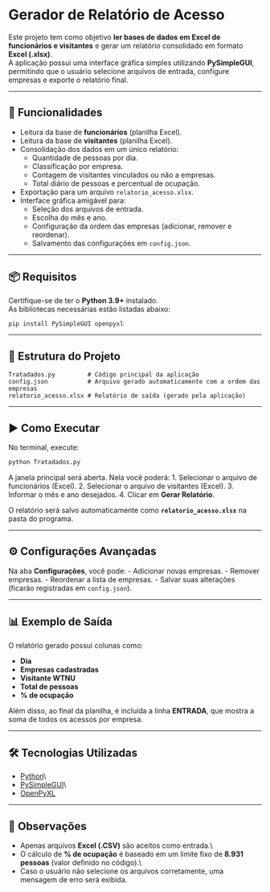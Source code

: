 # Gerador de Relatório de Acesso

Este projeto tem como objetivo **ler bases de dados em Excel de
funcionários e visitantes** e gerar um relatório consolidado em formato
**Excel (.xlsx)**.\
A aplicação possui uma interface gráfica simples utilizando
**PySimpleGUI**, permitindo que o usuário selecione arquivos de entrada,
configure empresas e exporte o relatório final.

------------------------------------------------------------------------

## 🚀 Funcionalidades

-   Leitura da base de **funcionários** (planilha Excel).
-   Leitura da base de **visitantes** (planilha Excel).
-   Consolidação dos dados em um único relatório:
    -   Quantidade de pessoas por dia.
    -   Classificação por empresa.
    -   Contagem de visitantes vinculados ou não a empresas.
    -   Total diário de pessoas e percentual de ocupação.
-   Exportação para um arquivo `relatorio_acesso.xlsx`.
-   Interface gráfica amigável para:
    -   Seleção dos arquivos de entrada.
    -   Escolha do mês e ano.
    -   Configuração da ordem das empresas (adicionar, remover e
        reordenar).
    -   Salvamento das configurações em `config.json`.

------------------------------------------------------------------------

## 📦 Requisitos

Certifique-se de ter o **Python 3.9+** instalado.\
As bibliotecas necessárias estão listadas abaixo:

``` bash
pip install PySimpleGUI openpyxl
```

------------------------------------------------------------------------

## 📂 Estrutura do Projeto

    Tratadados.py         # Código principal da aplicação
    config.json           # Arquivo gerado automaticamente com a ordem das empresas
    relatorio_acesso.xlsx # Relatório de saída (gerado pela aplicação)

------------------------------------------------------------------------

## ▶️ Como Executar

No terminal, execute:

``` bash
python Tratadados.py
```

A janela principal será aberta. Nela você poderá: 1. Selecionar o
arquivo de funcionários (Excel). 2. Selecionar o arquivo de visitantes
(Excel). 3. Informar o mês e ano desejados. 4. Clicar em **Gerar
Relatório**.

O relatório será salvo automaticamente como **`relatorio_acesso.xlsx`**
na pasta do programa.

------------------------------------------------------------------------

## ⚙️ Configurações Avançadas

Na aba **Configurações**, você pode: - Adicionar novas empresas. -
Remover empresas. - Reordenar a lista de empresas. - Salvar suas
alterações (ficarão registradas em `config.json`).

------------------------------------------------------------------------

## 📊 Exemplo de Saída

O relatório gerado possui colunas como:

-   **Dia**
-   **Empresas cadastradas**
-   **Visitante WTNU**
-   **Total de pessoas**
-   **% de ocupação**

Além disso, ao final da planilha, é incluída a linha **ENTRADA**, que
mostra a soma de todos os acessos por empresa.

------------------------------------------------------------------------

## 🛠️ Tecnologias Utilizadas

-   [Python](https://www.python.org/)\
-   [PySimpleGUI](https://pysimplegui.readthedocs.io/en/latest/)\
-   [OpenPyXL](https://openpyxl.readthedocs.io/en/stable/)

------------------------------------------------------------------------

## 📌 Observações

-   Apenas arquivos **Excel (.CSV)** são aceitos como entrada.\
-   O cálculo de **% de ocupação** é baseado em um limite fixo de
    **8.931 pessoas** (valor definido no código).\
-   Caso o usuário não selecione os arquivos corretamente, uma mensagem
    de erro será exibida.
